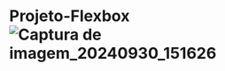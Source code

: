 # Projeto-Flexbox![Captura de imagem_20240930_151626](https://github.com/user-attachments/assets/e5f81dbb-17fe-4f86-85bb-92785a3dc70c)

